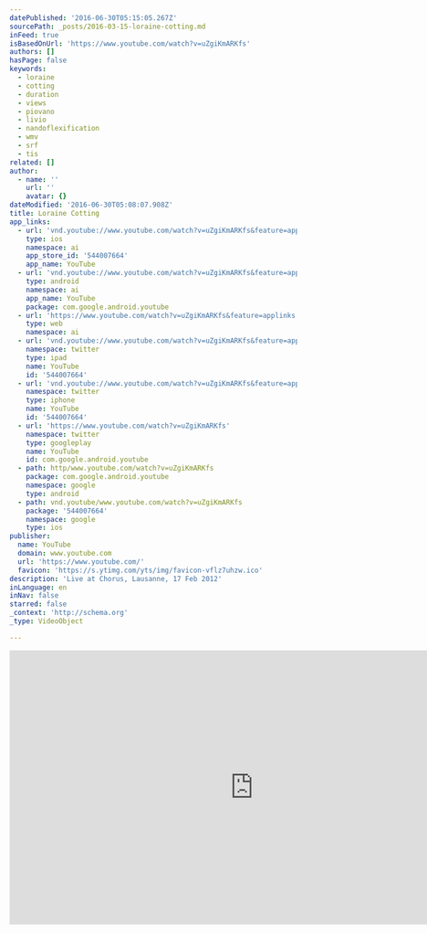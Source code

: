 ```yaml
---
datePublished: '2016-06-30T05:15:05.267Z'
sourcePath: _posts/2016-03-15-loraine-cotting.md
inFeed: true
isBasedOnUrl: 'https://www.youtube.com/watch?v=uZgiKmARKfs'
authors: []
hasPage: false
keywords:
  - loraine
  - cotting
  - duration
  - views
  - piovano
  - livio
  - nandoflexification
  - wmv
  - srf
  - tis
related: []
author:
  - name: ''
    url: ''
    avatar: {}
dateModified: '2016-06-30T05:08:07.908Z'
title: Loraine Cotting
app_links:
  - url: 'vnd.youtube://www.youtube.com/watch?v=uZgiKmARKfs&feature=applinks'
    type: ios
    namespace: ai
    app_store_id: '544007664'
    app_name: YouTube
  - url: 'vnd.youtube://www.youtube.com/watch?v=uZgiKmARKfs&feature=applinks'
    type: android
    namespace: ai
    app_name: YouTube
    package: com.google.android.youtube
  - url: 'https://www.youtube.com/watch?v=uZgiKmARKfs&feature=applinks'
    type: web
    namespace: ai
  - url: 'vnd.youtube://www.youtube.com/watch?v=uZgiKmARKfs&feature=applinks'
    namespace: twitter
    type: ipad
    name: YouTube
    id: '544007664'
  - url: 'vnd.youtube://www.youtube.com/watch?v=uZgiKmARKfs&feature=applinks'
    namespace: twitter
    type: iphone
    name: YouTube
    id: '544007664'
  - url: 'https://www.youtube.com/watch?v=uZgiKmARKfs'
    namespace: twitter
    type: googleplay
    name: YouTube
    id: com.google.android.youtube
  - path: http/www.youtube.com/watch?v=uZgiKmARKfs
    package: com.google.android.youtube
    namespace: google
    type: android
  - path: vnd.youtube/www.youtube.com/watch?v=uZgiKmARKfs
    package: '544007664'
    namespace: google
    type: ios
publisher:
  name: YouTube
  domain: www.youtube.com
  url: 'https://www.youtube.com/'
  favicon: 'https://s.ytimg.com/yts/img/favicon-vflz7uhzw.ico'
description: 'Live at Chorus, Lausanne, 17 Feb 2012'
inLanguage: en
inNav: false
starred: false
_context: 'http://schema.org'
_type: VideoObject

---
```

<iframe src="https://cdn.embedly.com/widgets/media.html?src=https%3A%2F%2Fwww.youtube.com%2Fembed%2FuZgiKmARKfs%3Ffeature%3Doembed&amp;url=https%3A%2F%2Fwww.youtube.com%2Fwatch%3Fv%3DuZgiKmARKfs&amp;image=https%3A%2F%2Fi.ytimg.com%2Fvi%2FuZgiKmARKfs%2Fhqdefault.jpg&amp;key=b7d04c9b404c499eba89ee7072e1c4f7&amp;type=text%2Fhtml&amp;schema=youtube" width="854" height="480" scrolling="no" frameborder="0" allowfullscreen="allowfullscreen" style=""></iframe>